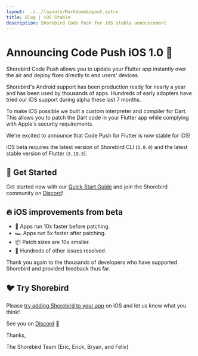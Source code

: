 ```yaml
---
layout: ../../layouts/MarkdownLayout.astro
title: Blog | iOS Stable
description: Shorebird Code Push for iOS stable announcement
---
```


# Announcing Code Push iOS 1.0 🥳

Shorebird Code Push allows you to update your Flutter app instantly over the air
and deploy fixes directly to end users' devices.

Shorebird's Android support has been production ready for nearly a year and has
been used by thousands of apps. Hundreds of early adopters have tried our iOS
support during alpha these last 7 months.

To make iOS possible we built a custom interpreter and compiler for Dart. This
allows you to patch the Dart code in your Flutter app while complying with
Apple's security requirements.

We're excited to announce that Code Push for Flutter is now stable for iOS!

iOS beta requires the latest version of Shorebird CLI (`1.0.0`) and the latest
stable version of Flutter (`3.19.5`).

## 🚀 Get Started

Get started now with our [Quick Start
Guide](https://docs.shorebird.dev/guides/code_push_quickstart) and join the
Shorebird community on [Discord](https://discord.gg/shorebird)!

## 🔥 iOS improvements from beta

- 🚀 Apps run 10x faster before patching.
- 🏎️ Apps run 5x faster after patching.
- 📦 Patch sizes are 10x smaller.
- 🔨 Hundreds of other issues resolved.

Thank you again to the thousands of developers who have supported Shorebird and
provided feedback thus far.

## 🐦 Try Shorebird

Please [try adding Shorebird to your
app](https://docs.shorebird.dev/guides/code_push_quickstart) on iOS and let us
know what you think!

See you on [Discord](https://discord.gg/shorebird) 👋

Thanks,

The Shorebird Team (Eric, Erick, Bryan, and Felix)
